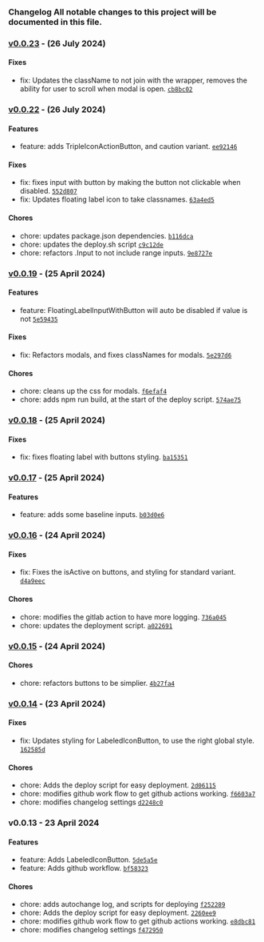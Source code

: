 ### Changelog All notable changes to this project will be documented in this file.

### [v0.0.23](https://github.com/JonnyDeates/koi-pool/compare/v0.0.22...v0.0.23)  - (26 July 2024)

#### Fixes

- fix: Updates the className to not join with the wrapper, removes the ability for user to scroll when modal is open. [`cb8bc02`](https://github.com/JonnyDeates/koi-pool/commit/cb8bc02502efe809f24378b76aac89a5804ce94c)

### [v0.0.22](https://github.com/JonnyDeates/koi-pool/compare/v0.0.19...v0.0.22)  - (26 July 2024)

#### Features

- feature: adds TripleIconActionButton, and caution variant. [`ee92146`](https://github.com/JonnyDeates/koi-pool/commit/ee92146e86a72f9b68e057f26b64d37582ab9748)

#### Fixes

- fix: fixes input with button by making the button not clickable when disabled. [`552d807`](https://github.com/JonnyDeates/koi-pool/commit/552d8071c668a4c865b89c78d51327def79ba1dd)
- fix: Updates floating label icon to take classnames. [`63a4ed5`](https://github.com/JonnyDeates/koi-pool/commit/63a4ed5691db285a5610db6cd4e345e9c76733b2)

#### Chores

- chore: updates package.json dependencies. [`b116dca`](https://github.com/JonnyDeates/koi-pool/commit/b116dca0a2f81f6e6e2c53e7d6fdd48b8b9551e7)
- chore: updates the deploy.sh script [`c9c12de`](https://github.com/JonnyDeates/koi-pool/commit/c9c12de01b8bb4354bea2cb762bcdd002745b99d)
- chore: refactors .Input to not include range inputs. [`9e8727e`](https://github.com/JonnyDeates/koi-pool/commit/9e8727ecc445cd35b66e6dd28052ee3648e609e0)

### [v0.0.19](https://github.com/JonnyDeates/koi-pool/compare/v0.0.18...v0.0.19)  - (25 April 2024)

#### Features

- feature: FloatingLabelInputWithButton will auto be disabled if value is not [`5e59435`](https://github.com/JonnyDeates/koi-pool/commit/5e59435ba4574f7eb7650fddcf0c66b8152efc7e)

#### Fixes

- fix: Refactors modals, and fixes classNames for modals. [`5e297d6`](https://github.com/JonnyDeates/koi-pool/commit/5e297d641525a08f10ccb15fd87707d769bff813)

#### Chores

- chore: cleans up the css for modals. [`f6efaf4`](https://github.com/JonnyDeates/koi-pool/commit/f6efaf443f8ce17ab0f96c48a39bcec30f3f2dcd)
- chore: adds npm run build, at the start of the deploy script. [`574ae75`](https://github.com/JonnyDeates/koi-pool/commit/574ae75b652c2bc52e95efd99908aa386ba41666)

### [v0.0.18](https://github.com/JonnyDeates/koi-pool/compare/v0.0.17...v0.0.18)  - (25 April 2024)

#### Fixes

- fix: fixes floating label with buttons styling. [`ba15351`](https://github.com/JonnyDeates/koi-pool/commit/ba153513ab28dd90e4713662a57196f6199345bf)

### [v0.0.17](https://github.com/JonnyDeates/koi-pool/compare/v0.0.16...v0.0.17)  - (25 April 2024)

#### Features

- feature: adds some baseline inputs. [`b03d0e6`](https://github.com/JonnyDeates/koi-pool/commit/b03d0e606a7cfe0702c54dcc2bea1a574464d774)

### [v0.0.16](https://github.com/JonnyDeates/koi-pool/compare/v0.0.15...v0.0.16)  - (24 April 2024)

#### Fixes

- fix: Fixes the isActive on buttons, and styling for standard variant. [`d4a9eec`](https://github.com/JonnyDeates/koi-pool/commit/d4a9eec3def2be3a50a646f16bb57db57174a2e0)

#### Chores

- chore: modifies the gitlab action to have more logging. [`736a045`](https://github.com/JonnyDeates/koi-pool/commit/736a0459da18622210ba58a6aaba55d62866ef59)
- chore: updates the deployment script. [`a022691`](https://github.com/JonnyDeates/koi-pool/commit/a0226919a2ffc6b5c65552eac32fd006d285d8d4)

### [v0.0.15](https://github.com/JonnyDeates/koi-pool/compare/v0.0.14...v0.0.15)  - (24 April 2024)

#### Chores

- chore: refactors buttons to be simplier. [`4b27fa4`](https://github.com/JonnyDeates/koi-pool/commit/4b27fa4eb48701164c1bd5b4528f6be2cf46d7f8)

### [v0.0.14](https://github.com/JonnyDeates/koi-pool/compare/v0.0.13...v0.0.14)  - (23 April 2024)

#### Fixes

- fix: Updates styling for LabeledIconButton, to use the right global style. [`162585d`](https://github.com/JonnyDeates/koi-pool/commit/162585dd16eb4ee9c56d5482af6538b3e397831d)

#### Chores

- chore: Adds the deploy script for easy deployment. [`2d06115`](https://github.com/JonnyDeates/koi-pool/commit/2d06115afdd715517de9901cf0d75ccd509a43b5)
- chore: modifies github work flow to get github actions working. [`f6603a7`](https://github.com/JonnyDeates/koi-pool/commit/f6603a7df8ac9002384873b88d388c150e181ebc)
- chore: modifies changelog settings [`d2248c0`](https://github.com/JonnyDeates/koi-pool/commit/d2248c04a9d8339298678bf8e3bf60ad4947b39c)

### v0.0.13 - 23 April 2024

#### Features

- feature: Adds LabeledIconButton. [`5de5a5e`](https://github.com/JonnyDeates/koi-pool/commit/5de5a5e5291ca0a35fde139c77a79e23f267ea10)
- feature: Adds github workflow. [`bf58323`](https://github.com/JonnyDeates/koi-pool/commit/bf583238334abb57e87c09528ad7996ec094d632)

#### Chores

- chore: adds autochange log, and scripts for deploying [`f252289`](https://github.com/JonnyDeates/koi-pool/commit/f2522895185f5b92e518f5ade4bc1a65a7e41eff)
- chore: Adds the deploy script for easy deployment. [`2260ee9`](https://github.com/JonnyDeates/koi-pool/commit/2260ee9720a1d81348de4fd06f7b58a291da226c)
- chore: modifies github work flow to get github actions working. [`e8dbc81`](https://github.com/JonnyDeates/koi-pool/commit/e8dbc810da63cfa4e997d8dca8bc59a9584ad1f8)
- chore: modifies changelog settings [`f472950`](https://github.com/JonnyDeates/koi-pool/commit/f4729505ba65066b830301fd50487a0ed285dbbe)
